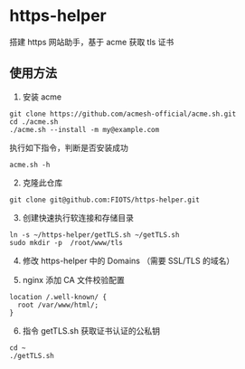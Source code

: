 # https-helper

搭建 https 网站助手，基于 acme 获取 tls 证书

## 使用方法

1. 安装 acme

```
git clone https://github.com/acmesh-official/acme.sh.git
cd ./acme.sh
./acme.sh --install -m my@example.com
```

执行如下指令，判断是否安装成功

```
acme.sh -h
```

2. 克隆此仓库

```
git clone git@github.com:FIOTS/https-helper.git
```

3. 创建快速执行软连接和存储目录

```
ln -s ~/https-helper/getTLS.sh ~/getTLS.sh
sudo mkdir -p  /root/www/tls
```

4. 修改 https-helper 中的 Domains （需要 SSL/TLS 的域名）

5. nginx 添加 CA 文件校验配置

```
location /.well-known/ {
  root /var/www/html/;
}
```

6. 指令 getTLS.sh 获取证书认证的公私钥

```
cd ~
./getTLS.sh
```
